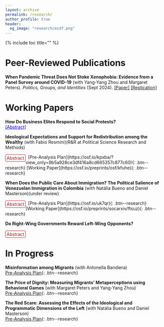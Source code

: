 ```yaml
---
layout: archive
permalink: /research/
author_profile: true
header:
  og_image: "research/ecdf.png"
---
```


{% include toc title="" %}

<style>
  
details {
  float:left;
  cursor: pointer;
}

details > summary:hover {
    color: #fff;
    background-color: #b21619 !important;
}

details > summary {
  display: inline-block;
  margin-bottom: 0.25em;
  padding: 0.125em 0.25em;
  color: #b21619;
  text-align: center;
  text-decoration: none !important;
  border: 1px solid;
  border-color: #b21619;
  border-radius: 4px;
  cursor: pointer;
}

details > summary::-webkit-details-marker {
  display: none;
  float:left;
}

details > p {
  margin-bottom: 0.25em;
  padding: 0.125em 0.25em;
  box-shadow: 1px 1px 2px #bbbbbb;
}
</style>


# Peer-Reviewed Publications

**When Pandemic Threat Does Not Stoke Xenophobia: Evidence from a Panel Survey around COVID-19** (with Yang-Yang Zhou and Margaret Peters). *Politics, Groups, and Identities* (Sept 2024).
<a href="https://www.tandfonline.com/doi/full/10.1080/21565503.2024.2392240" target="_blank">[Paper]</a>
<a href="https://dataverse.harvard.edu/dataset.xhtml?persistentId=doi:10.7910/DVN/YQ9DZJ" target="_blank">[Replication]</a>



# Working Papers

<b>How Do Business Elites Respond to Social Protests?</b>
<br />
<a href="javascript:void(0);" onclick="toggleAbstract()" style="text-decoration: underline; color: blue;">[Abstract]</a>

<div id="abstract-content" style="display: none; margin-top: 10px;">
    <p>The political economy states instability and uncertainty negatively affect employment and investment. While violent protests create economic uncertainty and political instability, we know little about how economic elites respond to such events—most existing scholarship focuses on the impact of protests on political elites and public opinion. I argue that economically driven violent protests signal diminished state capacity and increased economic hardship. Violence creates fear and costs to elites, who lean on the signaling effect of protesters’ extreme behavior, coordinate their response through business associations, and decide to concede by creating jobs because they fear further unrest and future changes in the distribution of political power. I test this theory in Colombia and find that labor demand increases in municipalities exposed to violent protests, not among those exposed to nonviolent ones. Qualitative research validates the theorized mechanism. Results suggest that economic elites are responsive to redistributive demands expressed through extra-electoral means.</p>
</div>

<script>
    function toggleAbstract() {
        var content = document.getElementById("abstract-content");
        if (content.style.display === "none") {
            content.style.display = "block";
        } else {
            content.style.display = "none";
        }
    }
</script>


 **Ideological Expectations and Support for Redistribution among the Wealthy** (with Fabio Resmini)(R&R at Political Science Research and Methods)
<br />
<details><summary>Abstract</summary><p> When and why do wealthy individuals support redistributive policies? Under standard political economy models, preferences for redistribution are a function of objective material conditions. The partisanship literature, on the contrary, argues that partisan identification is the driver of redistributive preferences. We move beyond this dichotomy to argue that the ideology of the government enacting redistribution is a key factor explaining support for redistribution among the wealthy. Through survey experiments during the 2022 Colombian presidential election, we find that the wealthy are more likely to support redistribution under a right-wing government and expect redistribution under the Right to be more efficient and less likely to generate instability. We demonstrate that the ideological composition of our sample does not drive our results and find heterogeneous preferences across respondents’ ideological positions. Importantly, the Right diminishes expectations of macroeconomic instability in both right- and left-wing wealthy. These findings illustrate the micro-foundations of right-wing redistribution.</p>
</details> &nbsp; 
[Pre-Analysis Plan](https://osf.io/kpxba/?view_only=9b5a928ce3df416a8cd665357c877c60){: .btn--research}
[Working Paper](https://osf.io/preprints/osf/kfuhe){: .btn--research}

**When Does the Public Care About Immigration? The Political Salience of Venezuelan Immigration in Colombia** (with Natália Bueno and Daniel Masterson)(under review)
<br />
<details><summary>Abstract</summary><p> What triggers public concern about immigration? Although substantial research has investigated public attitudes toward immigration, less work has been done on its political salience. This study utilizes survey experiments with Colombians to investigate the drivers of both valence and salience concerning Venezuelan immigration. Employing experimental vignettes, the study explores the effects of different styles of rhetorical framing, specifically contrasting moderate anti-immigration framing with strong anti-immigration rhetoric, on attitudes about the salience and valence of immigration. First, we find that rhetoric that leads to more negative (positive) views on immigration also heightens (lessens) its perceived importance, suggesting a previously unacknowledged challenge for mobilizing political support for immigration. Second, strong anti-immigration messaging, akin to the style of rhetoric used by many contemporary populists, is highly effective in influencing opinions. Alarmingly, this rhetoric has broad effectiveness, even among people who did not hold negative views of immigration at baseline.</p>
</details> &nbsp; 
[Pre-Analysis Plan](https://osf.io/uk7qr){: .btn--research}
[Working Paper](https://osf.io/preprints/socarxiv/ftsuz){: .btn--research}


**Do Right-Wing Governments Reward Left-Wing Opponents?** 
<br />
<details><summary>Abstract</summary><p> The conventional view holds that incumbents expand transfers to allied or swing constituencies to increase their vote shares. I contrast the prevalent electoral competition explanation and propose a theory based on the historical left-right political conflict. I argue that the distinct promises of the left motivate right-wing incumbents to expand social transfers to left-wing constituencies. I posit that this strategy aims to hinder support for the left by demobilizing rather than winning over left-leaning supporters. Using a continuous difference-in-difference research design with data from Colombia, I show that the right-wing government expanded a welfare program in left-leaning constituencies. Additional tests suggest that this expansion followed a demobilization rather than a persuasion strategy. This research contributes to the understanding of distributive politics by highlighting the role of ideological distance between political contenders and the timing of social policy distribution in response to the leftist threat.</p>
</details> &nbsp;   






# In Progress
**Misinformation among Migrants** (with Antonella Bandiera)
<br />
[Pre-Analysis Plan](https://osf.io/njkcu){: .btn--research}

**The Price of Dignity: Measuring Migrants' Metaperceptions using Behavioral Games** (with Margaret Peters and Yang-Yang Zhou)
<br />
[Pre-Analysis Plan](https://osf.io/agd9b){: .btn--research}

**The Red Scare: Assessing the Effects of the Ideological and Programmatic Dimensions of the Left** (with Natália Bueno and Daniel Masterson)
<br />
[Pre-Analysis Plan](https://osf.io/5yrwv){: .btn--research}

